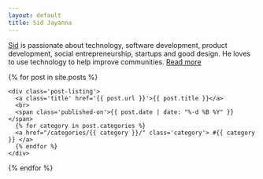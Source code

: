 ```yaml
---
layout: default
title: Sid Jayanna
---
```

[Sid](/about) is passionate about technology, software development, product development, social entrepreneurship, startups and good design. He loves to use technology to help improve communities. [Read more](/about)
<div class='posts'>
<hl>
  {% for post in site.posts %}

    <div class='post-listing'>
      <a class='title' href='{{ post.url }}'>{{ post.title }}</a>
      <br>
      <span class='published-on'>{{ post.date | date: "%-d %B %Y" }}</span>
      {% for category in post.categories %}
      <a href="/categories/{{ category }}/" class='category'> #{{ category }} </a>
      {% endfor %}
    </div>

  {% endfor %}
</div>
